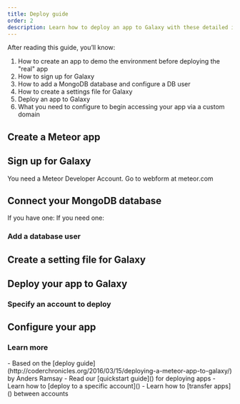 ```yaml
---
title: Deploy guide
order: 2
description: Learn how to deploy an app to Galaxy with these detailed instructions.
---
```

After reading this guide, you’ll know:

1. How to create an app to demo the environment before deploying the "real" app
2. How to sign up for Galaxy
3. How to add a MongoDB database and configure a DB user
4. How to create a settings file for Galaxy
5. Deploy an app to Galaxy
6. What you need to configure to begin accessing your app via a custom domain

<h2 id="create-app">Create a Meteor app</h2>

<h2 id="sign-up">Sign up for Galaxy</h2>

You need a Meteor Developer Account.
Go to webform at meteor.com

<h2 id="mongo-connect">Connect your MongoDB database</h2>
If you have one:
If you need one:

<h3 id="mongo-add-user">Add a database user</h3>

<h2 id="settings-create">Create a setting file for Galaxy</h2>

<h2 id="galaxy-deploy">Deploy your app to Galaxy</h2>

<h3 id="account-selection">Specify an account to deploy</h2>

<h2 id="configure-app">Configure your app</h2>










<h3 id="related">Learn more</h3>
- Based on the [deploy guide](http://coderchronicles.org/2016/03/15/deploying-a-meteor-app-to-galaxy/) by Anders Ramsay
- Read our [quickstart guide]() for deploying apps
- Learn how to [deploy to a specific account]()
- Learn how to [transfer apps]() between accounts
